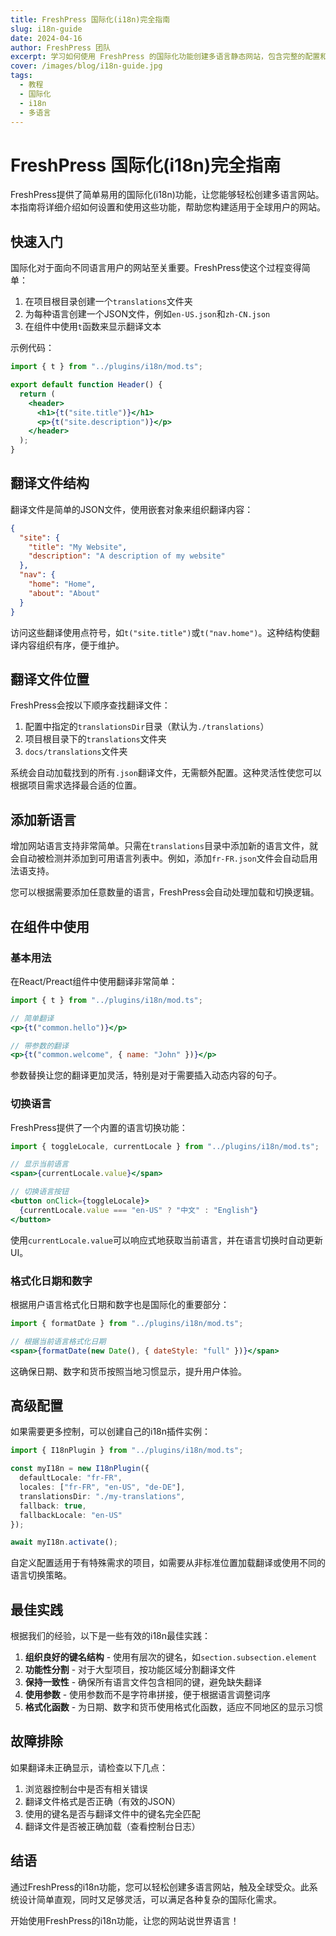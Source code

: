 ```yaml
---
title: FreshPress 国际化(i18n)完全指南
slug: i18n-guide
date: 2024-04-16
author: FreshPress 团队
excerpt: 学习如何使用 FreshPress 的国际化功能创建多语言静态网站，包含完整的配置和使用教程。
cover: /images/blog/i18n-guide.jpg
tags:
  - 教程
  - 国际化
  - i18n
  - 多语言
---
```


# FreshPress 国际化(i18n)完全指南

FreshPress提供了简单易用的国际化(i18n)功能，让您能够轻松创建多语言网站。本指南将详细介绍如何设置和使用这些功能，帮助您构建适用于全球用户的网站。

## 快速入门

国际化对于面向不同语言用户的网站至关重要。FreshPress使这个过程变得简单：

1. 在项目根目录创建一个`translations`文件夹
2. 为每种语言创建一个JSON文件，例如`en-US.json`和`zh-CN.json`
3. 在组件中使用`t`函数来显示翻译文本

示例代码：

```jsx
import { t } from "../plugins/i18n/mod.ts";

export default function Header() {
  return (
    <header>
      <h1>{t("site.title")}</h1>
      <p>{t("site.description")}</p>
    </header>
  );
}
```

## 翻译文件结构

翻译文件是简单的JSON文件，使用嵌套对象来组织翻译内容：

```json
{
  "site": {
    "title": "My Website",
    "description": "A description of my website"
  },
  "nav": {
    "home": "Home",
    "about": "About"
  }
}
```

访问这些翻译使用点符号，如`t("site.title")`或`t("nav.home")`。这种结构使翻译内容组织有序，便于维护。

## 翻译文件位置

FreshPress会按以下顺序查找翻译文件：

1. 配置中指定的`translationsDir`目录（默认为`./translations`）
2. 项目根目录下的`translations`文件夹
3. `docs/translations`文件夹

系统会自动加载找到的所有`.json`翻译文件，无需额外配置。这种灵活性使您可以根据项目需求选择最合适的位置。

## 添加新语言

增加网站语言支持非常简单。只需在`translations`目录中添加新的语言文件，就会自动被检测并添加到可用语言列表中。例如，添加`fr-FR.json`文件会自动启用法语支持。

您可以根据需要添加任意数量的语言，FreshPress会自动处理加载和切换逻辑。

## 在组件中使用

### 基本用法

在React/Preact组件中使用翻译非常简单：

```jsx
import { t } from "../plugins/i18n/mod.ts";

// 简单翻译
<p>{t("common.hello")}</p>

// 带参数的翻译
<p>{t("common.welcome", { name: "John" })}</p>
```

参数替换让您的翻译更加灵活，特别是对于需要插入动态内容的句子。

### 切换语言

FreshPress提供了一个内置的语言切换功能：

```jsx
import { toggleLocale, currentLocale } from "../plugins/i18n/mod.ts";

// 显示当前语言
<span>{currentLocale.value}</span>

// 切换语言按钮
<button onClick={toggleLocale}>
  {currentLocale.value === "en-US" ? "中文" : "English"}
</button>
```

使用`currentLocale.value`可以响应式地获取当前语言，并在语言切换时自动更新UI。

### 格式化日期和数字

根据用户语言格式化日期和数字也是国际化的重要部分：

```jsx
import { formatDate } from "../plugins/i18n/mod.ts";

// 根据当前语言格式化日期
<span>{formatDate(new Date(), { dateStyle: "full" })}</span>
```

这确保日期、数字和货币按照当地习惯显示，提升用户体验。

## 高级配置

如果需要更多控制，可以创建自己的i18n插件实例：

```ts
import { I18nPlugin } from "../plugins/i18n/mod.ts";

const myI18n = new I18nPlugin({
  defaultLocale: "fr-FR",
  locales: ["fr-FR", "en-US", "de-DE"],
  translationsDir: "./my-translations",
  fallback: true,
  fallbackLocale: "en-US"
});

await myI18n.activate();
```

自定义配置适用于有特殊需求的项目，如需要从非标准位置加载翻译或使用不同的语言切换策略。

## 最佳实践

根据我们的经验，以下是一些有效的i18n最佳实践：

1. **组织良好的键名结构** - 使用有层次的键名，如`section.subsection.element`
2. **功能性分割** - 对于大型项目，按功能区域分割翻译文件
3. **保持一致性** - 确保所有语言文件包含相同的键，避免缺失翻译
4. **使用参数** - 使用参数而不是字符串拼接，便于根据语言调整词序
5. **格式化函数** - 为日期、数字和货币使用格式化函数，适应不同地区的显示习惯

## 故障排除

如果翻译未正确显示，请检查以下几点：

1. 浏览器控制台中是否有相关错误
2. 翻译文件格式是否正确（有效的JSON）
3. 使用的键名是否与翻译文件中的键名完全匹配
4. 翻译文件是否被正确加载（查看控制台日志）

## 结语

通过FreshPress的i18n功能，您可以轻松创建多语言网站，触及全球受众。此系统设计简单直观，同时又足够灵活，可以满足各种复杂的国际化需求。

开始使用FreshPress的i18n功能，让您的网站说世界语言！ 